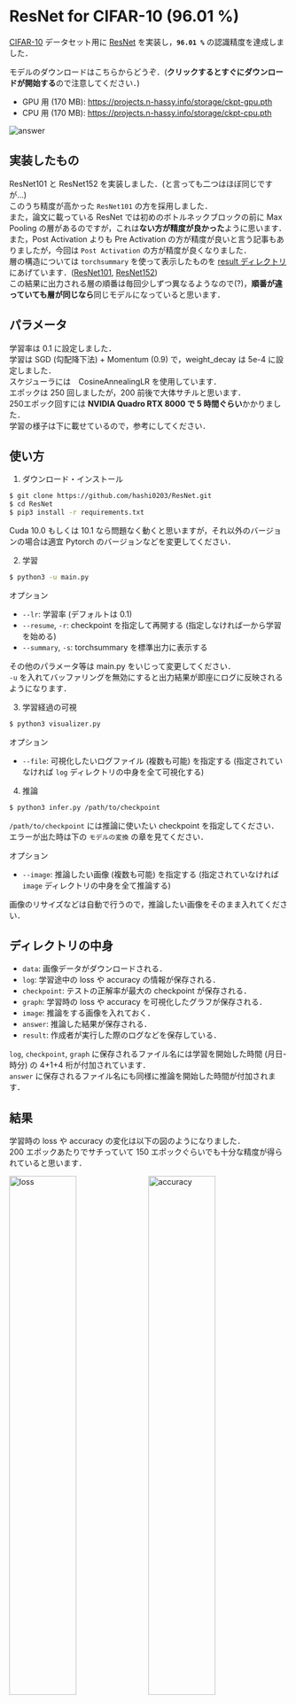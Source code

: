 # ResNet for CIFAR-10 (96.01 %)

[CIFAR-10](https://www.cs.toronto.edu/~kriz/cifar.html) データセット用に [ResNet](https://arxiv.org/pdf/1512.03385.pdf) を実装し，**`96.01 %`** の認識精度を達成しました．

モデルのダウンロードはこちらからどうぞ．(**クリックするとすぐにダウンロードが開始する**ので注意してください．)
- GPU 用 (170 MB): https://projects.n-hassy.info/storage/ckpt-gpu.pth
- CPU 用 (170 MB): https://projects.n-hassy.info/storage/ckpt-cpu.pth

![answer](result/answer.png)

## 実装したもの
ResNet101 と ResNet152 を実装しました．(と言っても二つはほぼ同じですが…)<br>
このうち精度が高かった `ResNet101` の方を採用しました．<br>
また，論文に載っている ResNet では初めのボトルネックブロックの前に Max Pooling の層があるのですが，これは**ない方が精度が良かった**ように思います．<br>
また，Post Activation よりも Pre Activation の方が精度が良いと言う記事もありましたが，今回は `Post Activation` の方が精度が良くなりました．<br>
層の構造については `torchsummary` を使って表示したものを [result ディレクトリ](result) にあげています．([ResNet101](result/resnet101-summary.txt), [ResNet152](result/resnet152-summary.txt))<br>
この結果に出力される層の順番は毎回少しずつ異なるようなので(?)，**順番が違っていても層が同じなら**同じモデルになっていると思います．

## パラメータ
学習率は 0.1 に設定しました．<br>
学習は SGD (勾配降下法) + Momentum (0.9) で，weight_decay は 5e-4 に設定しました．<br>
スケジューラには　CosineAnnealingLR を使用しています．<br>
エポックは 250 回しましたが，200 前後で大体サチルと思います．<br>
250エポック回すには **NVIDIA Quadro RTX 8000 で 5 時間ぐらい**かかりました．<br>
学習の様子は下に載せているので，参考にしてください．

## 使い方
1. ダウンロード・インストール
```bash
$ git clone https://github.com/hashi0203/ResNet.git
$ cd ResNet
$ pip3 install -r requirements.txt
```
Cuda 10.0 もしくは 10.1 なら問題なく動くと思いますが，それ以外のバージョンの場合は適宜 Pytorch のバージョンなどを変更してください．

2. 学習
```bash
$ python3 -u main.py
```
オプション
- `--lr`: 学習率 (デフォルトは 0.1)
- `--resume`, `-r`: checkpoint を指定して再開する (指定しなければ一から学習を始める)
- `--summary`, `-s`: torchsummary を標準出力に表示する

その他のパラメータ等は main.py をいじって変更してください．<br>
`-u` を入れてバッファリングを無効にすると出力結果が即座にログに反映されるようになります．

3. 学習経過の可視
```bash
$ python3 visualizer.py
```
オプション
- `--file`: 可視化したいログファイル (複数も可能) を指定する (指定されていなければ `log` ディレクトリの中身を全て可視化する)

4. 推論
```bash
$ python3 infer.py /path/to/checkpoint
```
`/path/to/checkpoint` には推論に使いたい checkpoint を指定してください．
エラーが出た時は下の `モデルの変換` の章を見てください．

オプション
- `--image`: 推論したい画像 (複数も可能) を指定する (指定されていなければ `image` ディレクトリの中身を全て推論する)

画像のリサイズなどは自動で行うので，推論したい画像をそのまま入れてください．

## ディレクトリの中身
- `data`: 画像データがダウンロードされる．
- `log`: 学習途中の loss や accuracy の情報が保存される．
- `checkpoint`: テストの正解率が最大の checkpoint が保存される．
- `graph`: 学習時の loss や accuracy を可視化したグラフが保存される．
- `image`: 推論をする画像を入れておく．
- `answer`: 推論した結果が保存される．
- `result`: 作成者が実行した際のログなどを保存している．

`log`, `checkpoint`, `graph` に保存されるファイル名には学習を開始した時間 (月日-時分) の 4+1+4 桁が付加されています．<br>
`answer` に保存されるファイル名にも同様に推論を開始した時間が付加されます．

## 結果
学習時の loss や accuracy の変化は以下の図のようになりました．<br>
200 エポックあたりでサチっていて 150 エポックぐらいでも十分な精度が得られていると思います．

<img src="result/loss.png" alt="loss" width="49%"> <img src="result/accuracy.png" alt="accuracy" width="49%">

推論の結果は以下のようになりました．<br>
全て正しく予測されています．

![answer](result/answer.png)

## モデルの変換
infer.py を実行した時に以下のようなエラーが出た時の話です．
```bash
  File "/path/to/module.py", line 829, in load_state_dict
    raise RuntimeError('Error(s) in loading state_dict for {}:\n\t{}'.format(
RuntimeError: Error(s) in loading state_dict for DataParallel:
	Missing key(s) in state_dict: (続く....)
```
これは，使おうとしているモデルが GPU 用のものだが，CPU で動かそうとしている場合やその逆の場合に起こります．<br>
従って，モデルを GPU 用から CPU 用もしくはその逆に変換してあげれば良いです．<br>
ただし，**GPU が使える状態でないと変換できない**ので注意してください．<br>
CPU 用のモデルのダウンロードリンクははこのページの上に貼っています．

- GPU 用から CPU 用に変換
```bash
$ python3 cvt-gpu2cpu.py /path/to/ckpt-for-gpu.pth /path/to/ckpt-for-cpu.pth
```

- CPU 用から GPU 用に変換
```bash
$ python3 cvt-cpu2gpu.py /path/to/ckpt-for-cpu.pth /path/to/ckpt-for-gpu.pth
```

それぞれ一つ目の引数が変換したい checkpoint，二つ目が変換後の checkpoint の保存場所を表します．


## 参考文献
ResNet の論文: https://arxiv.org/pdf/1512.03385.pdf<br>
ResNet の実装: https://github.com/kuangliu/pytorch-cifar<br>
ResNet の解説: https://www.bigdata-navi.com/aidrops/2611/<br>
ResNet の解説: https://deepage.net/deep_learning/2016/11/30/resnet.html<br>
DataParallel のモデルの保存: https://shiba6v.hatenablog.com/entry/2018/10/13/153753